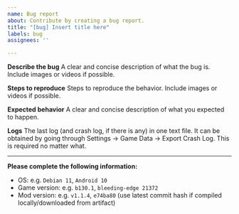 ```yaml
---
name: Bug report
about: Contribute by creating a bug report.
title: "[bug] Insert title here"
labels: bug
assignees: ''

---
```


**Describe the bug**
A clear and concise description of what the bug is. Include images or videos if possible.

**Steps to reproduce**
Steps to reproduce the behavior. Include images or videos if possible.

**Expected behavior**
A clear and concise description of what you expected to happen.

**Logs**
The last log (and crash log, if there is any) in one text file. It can be obtained by going through Settings -> Game Data -> Export Crash Log. This is required no matter what.

---

**Please complete the following information:**
 - OS: e.g. `Debian 11`, `Android 10`
 - Game version: e.g. `b130.1`, `bleeding-edge 21372`
 - Mod version: e.g. `v1.1.4`, `e74ba80` (use latest commit hash if compiled locally/downloaded from artifact)
